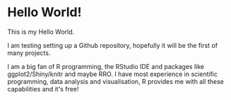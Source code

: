 # Hello World!

This is my Hello World. 

I am testing setting up a Github repository, hopefully it will be the first of many projects.

I am a big fan of R programming, the RStudio IDE and packages like ggplot2/Shiny/knitr and maybe RRO. I have most experience in scientific programming, data analysis and visualisation, R provides me with all these capabilities and it's free!
